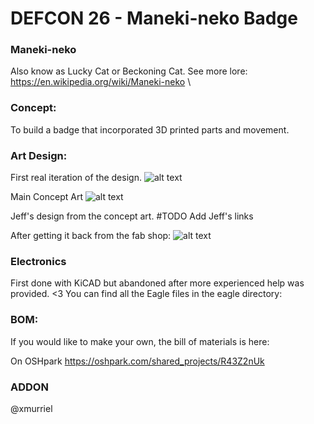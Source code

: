 # DEFCON 26 - Maneki-neko Badge

### Maneki-neko
Also know as Lucky Cat or Beckoning Cat. See more lore: https://en.wikipedia.org/wiki/Maneki-neko \

### Concept:
To build a badge that incorporated 3D printed parts and movement.

### Art Design:
First real iteration of the design.
![alt text](https://github.com/SeanLeftBelow/defcon26-meow/blob/master/art/rough-draft02.jpg "Rough Draft 2")

Main Concept Art
![alt text](https://github.com/SeanLeftBelow/defcon26-meow/blob/master/art/meow_v3_offwhite.svg "Main Concept Art")

Jeff's design from the concept art.
#TODO Add Jeff's links

After getting it back from the fab shop:
![alt text](https://github.com/SeanLeftBelow/defcon26-meow/blob/master/photos/fab.jpg "Back from fab")

### Electronics

First done with KiCAD but abandoned after more experienced help was provided. <3
You can find all the Eagle files in the eagle directory:


### BOM:
If you would like to make your own, the bill of materials is here:

On OSHpark
https://oshpark.com/shared_projects/R43Z2nUk

### ADDON
@xmurriel
